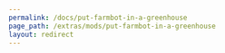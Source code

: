 ```yaml
---
permalink: /docs/put-farmbot-in-a-greenhouse
page_path: /extras/mods/put-farmbot-in-a-greenhouse
layout: redirect
---
```


